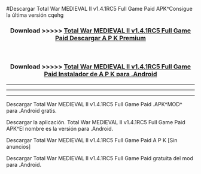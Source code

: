 #Descargar Total War MEDIEVAL II v1.4.1RC5 Full Game Paid  APK^Consigue la última versión cqehg



<div align="center">
<h3>Download >>>>> <a href="https://es-sites.web.app/?es= Total War MEDIEVAL II v1.4.1RC5 Full Game Paid ">Total War MEDIEVAL II v1.4.1RC5 Full Game Paid  Descargar A P K Premium</a></h3><br>

<h3>Download >>>>> <a href="https://es-sites.web.app/?es= Total War MEDIEVAL II v1.4.1RC5 Full Game Paid ">Total War MEDIEVAL II v1.4.1RC5 Full Game Paid  Instalador de A P K para .Android</a></h3>
</div>


----------------------------------------------------------

----------------------------------------------------------

----------------------------------------------------------

Descargar Total War MEDIEVAL II v1.4.1RC5 Full Game Paid  .APK^MOD^ para .Android gratis.

Descargar la aplicación. Total War MEDIEVAL II v1.4.1RC5 Full Game Paid  APK^El nombre es la versión para .Android.

Descargar Total War MEDIEVAL II v1.4.1RC5 Full Game Paid  A P K [Sin anuncios]

Descargar Total War MEDIEVAL II v1.4.1RC5 Full Game Paid  gratuita del mod para .Android.